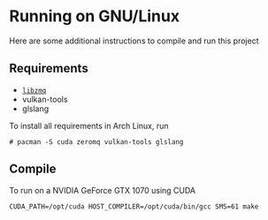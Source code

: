 # Running on GNU/Linux

Here are some additional instructions to compile and run this project

## Requirements
- [`libzmq`](https://github.com/zeromq/libzmq)
- vulkan-tools
- glslang

To install all requirements in Arch Linux, run

```shell
# pacman -S cuda zeromq vulkan-tools glslang
```


## Compile

To run on a NVIDIA GeForce GTX 1070 using CUDA

```shell
CUDA_PATH=/opt/cuda HOST_COMPILER=/opt/cuda/bin/gcc SMS=61 make
```
